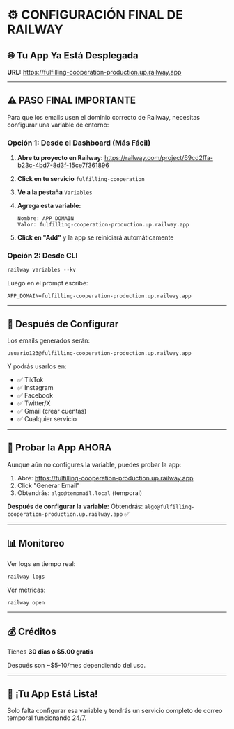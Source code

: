 # ⚙️ CONFIGURACIÓN FINAL DE RAILWAY

## 🌐 Tu App Ya Está Desplegada

**URL:** https://fulfilling-cooperation-production.up.railway.app

---

## ⚠️ PASO FINAL IMPORTANTE

Para que los emails usen el dominio correcto de Railway, necesitas configurar una variable de entorno:

### Opción 1: Desde el Dashboard (Más Fácil)

1. **Abre tu proyecto en Railway:**
   https://railway.com/project/69cd2ffa-b23c-4bd7-8d3f-15ce7f361896

2. **Click en tu servicio** `fulfilling-cooperation`

3. **Ve a la pestaña** `Variables`

4. **Agrega esta variable:**
   ```
   Nombre: APP_DOMAIN
   Valor: fulfilling-cooperation-production.up.railway.app
   ```

5. **Click en "Add"** y la app se reiniciará automáticamente

### Opción 2: Desde CLI

```powershell
railway variables --kv
```

Luego en el prompt escribe:
```
APP_DOMAIN=fulfilling-cooperation-production.up.railway.app
```

---

## 📧 Después de Configurar

Los emails generados serán:
```
usuario123@fulfilling-cooperation-production.up.railway.app
```

Y podrás usarlos en:
- ✅ TikTok
- ✅ Instagram
- ✅ Facebook
- ✅ Twitter/X
- ✅ Gmail (crear cuentas)
- ✅ Cualquier servicio

---

## 🧪 Probar la App AHORA

Aunque aún no configures la variable, puedes probar la app:

1. Abre: https://fulfilling-cooperation-production.up.railway.app
2. Click "Generar Email"
3. Obtendrás: `algo@tempmail.local` (temporal)

**Después de configurar la variable:**
Obtendrás: `algo@fulfilling-cooperation-production.up.railway.app` ✅

---

## 📊 Monitoreo

Ver logs en tiempo real:
```powershell
railway logs
```

Ver métricas:
```powershell
railway open
```

---

## 💰 Créditos

Tienes **30 días o $5.00 gratis**

Después son ~$5-10/mes dependiendo del uso.

---

## 🚀 ¡Tu App Está Lista!

Solo falta configurar esa variable y tendrás un servicio completo de correo temporal funcionando 24/7.
